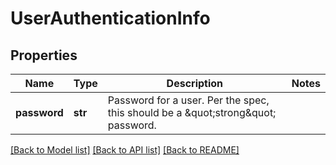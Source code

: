 # UserAuthenticationInfo

## Properties
Name | Type | Description | Notes
------------ | ------------- | ------------- | -------------
**password** | **str** | Password for a user. Per the spec, this should be a \&quot;strong\&quot; password. | 

[[Back to Model list]](../README.md#documentation-for-models) [[Back to API list]](../README.md#documentation-for-api-endpoints) [[Back to README]](../README.md)

